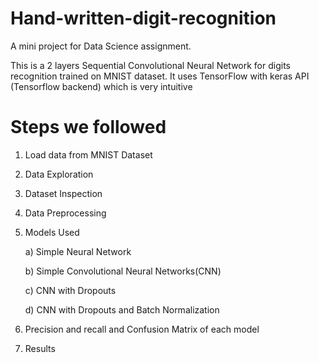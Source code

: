 # Hand-written-digit-recognition
A mini project for Data Science assignment.

This is a 2 layers Sequential Convolutional Neural Network for digits recognition trained on MNIST dataset. It uses TensorFlow with keras API (Tensorflow backend) which is very intuitive

# Steps we followed

1. Load data from MNIST Dataset
2. Data Exploration
3. Dataset Inspection
4. Data Preprocessing
5. Models Used

      a) Simple Neural Network
      
      b) Simple Convolutional Neural Networks(CNN)
      
      c) CNN with Dropouts
      
      d) CNN with Dropouts and Batch Normalization
      
6. Precision and recall and Confusion Matrix of each model
7. Results
